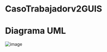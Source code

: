 # CasoTrabajadorv2GUIS

# Diagrama UML

![image](https://github.com/ChiaxNiro/CasoTrabajadorv2GUIS/assets/138495779/b6f9623a-d413-4311-b4bf-1f098f927700)
